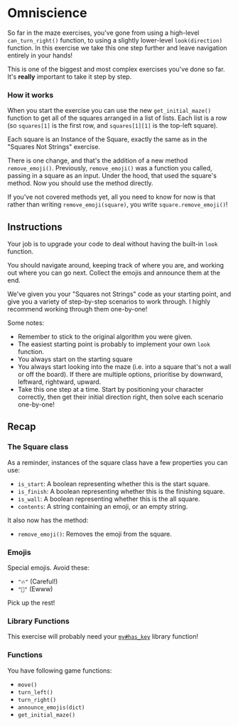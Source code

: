 # Omniscience

So far in the maze exercises, you've gone from using a high-level `can_turn_right()` function, to using a slightly lower-level `look(direction)` function.
In this exercise we take this one step further and leave navigation entirely in your hands!

This is one of the biggest and most complex exercises you've done so far.
It's **really** important to take it step by step.

### How it works

When you start the exercise you can use the new `get_initial_maze()` function to get all of the squares arranged in a list of lists.
Each list is a row (so `squares[1]` is the first row, and `squares[1][1]` is the top-left square).

Each square is an Instance of the Square, exactly the same as in the "Squares Not Strings" exercise.

There is one change, and that's the addition of a new method `remove_emoji()`. Previously, `remove_emoji()` was a function you called, passing in a square as an input.
Under the hood, that used the square's method.
Now you should use the method directly.

If you've not covered methods yet, all you need to know for now is that rather than writing `remove_emoji(square)`, you write `square.remove_emoji()`!

## Instructions

Your job is to upgrade your code to deal without having the built-in `look` function.

You should navigate around, keeping track of where you are, and working out where you can go next.
Collect the emojis and announce them at the end.

We've given you your "Squares not Strings" code as your starting point, and give you a variety of step-by-step scenarios to work through.
I highly recommend working through them one-by-one!

Some notes:

- Remember to stick to the original algorithm you were given.
- The easiest starting point is probably to implement your own `look` function.
- You always start on the starting square
- You always start looking into the maze (i.e. into a square that's not a wall or off the board). If there are multiple options, prioritise by downward, leftward, rightward, upward.
- Take this one step at a time. Start by positioning your character correctly, then get their initial direction right, then solve each scenario one-by-one!

## Recap

### The Square class

As a reminder, instances of the square class have a few properties you can use:

- `is_start`: A boolean representing whether this is the start square.
- `is_finish`: A boolean representing whether this is the finishing square.
- `is_wall`: A boolean representing whether this is the all square.
- `contents`: A string containing an emoji, or an empty string.

It also now has the method:

- `remove_emoji()`: Removes the emoji from the square.

### Emojis

Special emojis. Avoid these:

- `"🔥"` (Careful!)
- `"💩"` (Ewww)

Pick up the rest!

### Library Functions

This exercise will probably need your [`my#has_key`](/bootcamp/custom_functions/has_key/edit) library function!

### Functions

You have following game functions:

- `move()`
- `turn_left()`
- `turn_right()`
- `announce_emojis(dict)`
- `get_initial_maze()`
